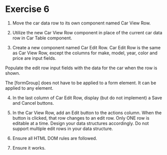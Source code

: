 # Exercise 6

1. Move the car data row to its own component named Car View Row.

2. Utilize the new Car View Row component in place of the current car data row in Car Table component.

3. Create a new component named Car Edit Row. Car Edit Row is the same as Car View Row, except the columns for make, model, year, color and price are input fields.

Populate the edit row input fields with the data for the car when the row is shown.

The [formGroup] does not have to be applied to a form element. It can be applied to any element.

4. In the last column of Car Edit Row, display (but do not implement) a Save and Cancel buttons.

5. In the Car View Row, add an Edit button to the actions column. When the button is clicked, that row changes to an edit row. Only ONE row is editable at a time. Design your data structures accordingly. Do not support multiple edit rows in your data structure.

6. Ensure all HTML DOM rules are followed.

7. Ensure it works.